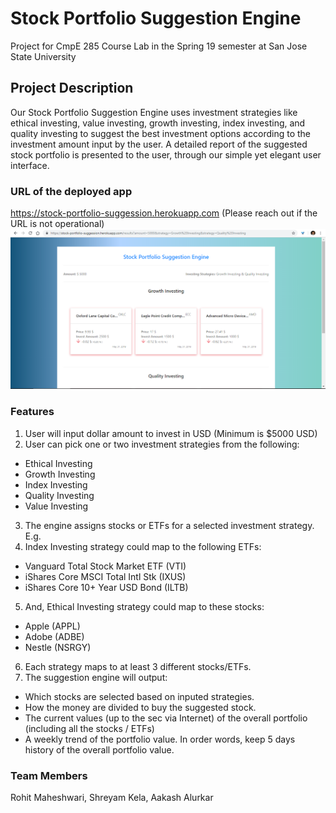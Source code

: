 # Stock Portfolio Suggestion Engine
Project for CmpE 285 Course Lab in the Spring 19 semester at San Jose State University

## Project Description
Our Stock Portfolio Suggestion Engine uses investment strategies like ethical investing, value investing, growth investing, index investing, and quality investing to suggest the best investment options according to the investment amount input by the user. A detailed report of the suggested stock portfolio is presented to the user, through our simple yet elegant user interface.

### URL of the deployed app
https://stock-portfolio-suggession.herokuapp.com 
(Please reach out if the URL is not operational)
![](https://github.com/shreyamkela/stock-portfolio-suggestion-engine/blob/master/results-thumbnail.PNG?raw=true)

### Features
1) User will input dollar amount to invest in USD (Minimum is $5000 USD)
2) User can pick one or two investment strategies from the following:
  - Ethical Investing
  - Growth Investing
  - Index Investing
  - Quality Investing
  - Value Investing
3) The engine assigns stocks or ETFs for a selected investment strategy. E.g.
4) Index Investing strategy could map to the following ETFs:
  - Vanguard Total Stock Market ETF (VTI)
  - iShares Core MSCI Total Intl Stk (IXUS)
  - iShares Core 10+ Year USD Bond (ILTB)
5) And, Ethical Investing strategy could map to these stocks:
  - Apple (APPL)
  - Adobe (ADBE)
  - Nestle (NSRGY)
6) Each strategy maps to at least 3 different stocks/ETFs.
7) The suggestion engine will output:
  - Which stocks are selected based on inputed strategies.
  - How the money are divided to buy the suggested stock.
  - The current values (up to the sec via Internet) of the overall portfolio (including all the stocks / ETFs)
  - A weekly trend of the portfolio value. In order words, keep 5 days history of the overall portfolio value.
  
### Team Members
Rohit Maheshwari, Shreyam Kela, Aakash Alurkar
